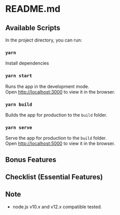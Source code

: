 # README.md

## Available Scripts

In the project directory, you can run:

### `yarn`
Install dependencies

### `yarn start`

Runs the app in the development mode.<br />
Open [http://localhost:3000](http://localhost:3000) to view it in the browser.

### `yarn build`

Builds the app for production to the `build` folder.<br />

### `yarn serve`

Serve the app for production to the `build` folder.<br />
Open [http://localhost:5000](http://localhost:5000) to view it in the browser.

## Bonus Features

## Checklist (Essential Features)

## Note
- node.js v10.x and v12.x compatible tested.